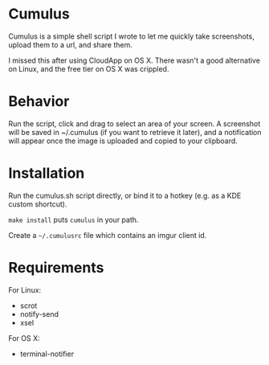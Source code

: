# Cumulus
Cumulus is a simple shell script I wrote to let me quickly take screenshots,
upload them to a url, and share them.

I missed this after using CloudApp on OS X. There wasn't a good alternative on
Linux, and the free tier on OS X was crippled.

# Behavior
Run the script, click and drag to select an area of your screen. A screenshot
will be saved in ~/.cumulus (if you want to retrieve it later), and a
notification will appear once the image is uploaded and copied to your
clipboard.

# Installation
Run the cumulus.sh script directly, or bind it to a hotkey (e.g. as a KDE custom
shortcut).

`make install` puts `cumulus` in your path.

Create a `~/.cumulusrc` file which contains an imgur client id.

# Requirements
For Linux:
- scrot
- notify-send
- xsel

For OS X:
- terminal-notifier
